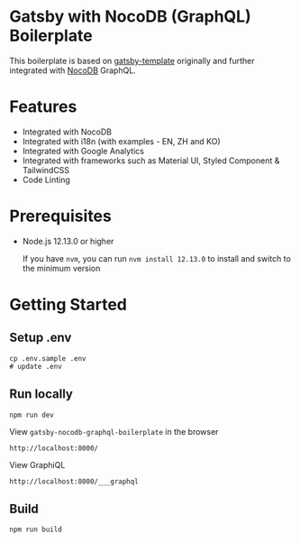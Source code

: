 # Gatsby with NocoDB (GraphQL) Boilerplate

This boilerplate is based on [gatsby-template](https://github.com/nandiheath/gatsby-template) originally and further integrated with [NocoDB](https://github.com/nocodb/nocodb) GraphQL.

# Features

- Integrated with NocoDB
- Integrated with i18n (with examples - EN, ZH and KO)
- Integrated with Google Analytics
- Integrated with frameworks such as Material UI, Styled Component & TailwindCSS
- Code Linting

# Prerequisites

- Node.js 12.13.0 or higher

    If you have ``nvm``, you can run ``nvm install 12.13.0`` to install and switch to the minimum version

# Getting Started

## Setup .env

```
cp .env.sample .env
# update .env
```

## Run locally 

```
npm run dev
```

View ``gatsby-nocodb-graphql-boilerplate`` in the browser

```
http://localhost:8000/
```

View GraphiQL

```
http://localhost:8000/___graphql
```

## Build

```
npm run build
```
